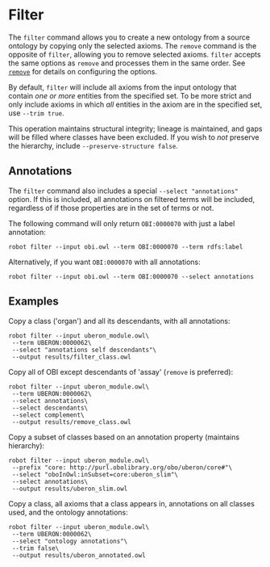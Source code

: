 # Filter

The `filter` command allows you to create a new ontology from a source ontology by copying only the selected axioms. The `remove` command is the opposite of `filter`, allowing you to remove selected axioms. `filter` accepts the same options as `remove` and processes them in the same order. See [`remove`](/remove) for details on configuring the options.

By default, `filter` will include all axioms from the input ontology that contain *one or more* entities from the specified set. To be more strict and only include axioms in which *all* entities in the axiom are in the specified set, use `--trim true`.

This operation maintains structural integrity; lineage is maintained, and gaps will be filled where classes have been excluded. If you wish to *not* preserve the hierarchy, include `--preserve-structure false`.

## Annotations

The `filter` command also includes a special `--select "annotations"` option. If this is included, all annotations on filtered terms will be included, regardless of if those properties are in the set of terms or not.

The following command will only return `OBI:0000070` with just a label annotation:
```
robot filter --input obi.owl --term OBI:0000070 --term rdfs:label
```

Alternatively, if you want `OBI:0000070` with all annotations:
```
robot filter --input obi.owl --term OBI:0000070 --select annotations
```

## Examples

Copy a class ('organ') and all its descendants, with all annotations:

    robot filter --input uberon_module.owl\
     --term UBERON:0000062\
     --select "annotations self descendants"\
     --output results/filter_class.owl

Copy all of OBI except descendants of 'assay' (`remove` is preferred):

    robot filter --input uberon_module.owl\
     --term UBERON:0000062\
     --select annotations\
     --select descendants\
     --select complement\
     --output results/remove_class.owl

Copy a subset of classes based on an annotation property (maintains hierarchy):

    robot filter --input uberon_module.owl\
     --prefix "core: http://purl.obolibrary.org/obo/uberon/core#"\
     --select "oboInOwl:inSubset=core:uberon_slim"\
     --select annotations\
     --output results/uberon_slim.owl

Copy a class, all axioms that a class appears in, annotations on all classes used, and the ontology annotations:

    robot filter --input uberon_module.owl\
     --term UBERON:0000062\
     --select "ontology annotations"\
     --trim false\
     --output results/uberon_annotated.owl

